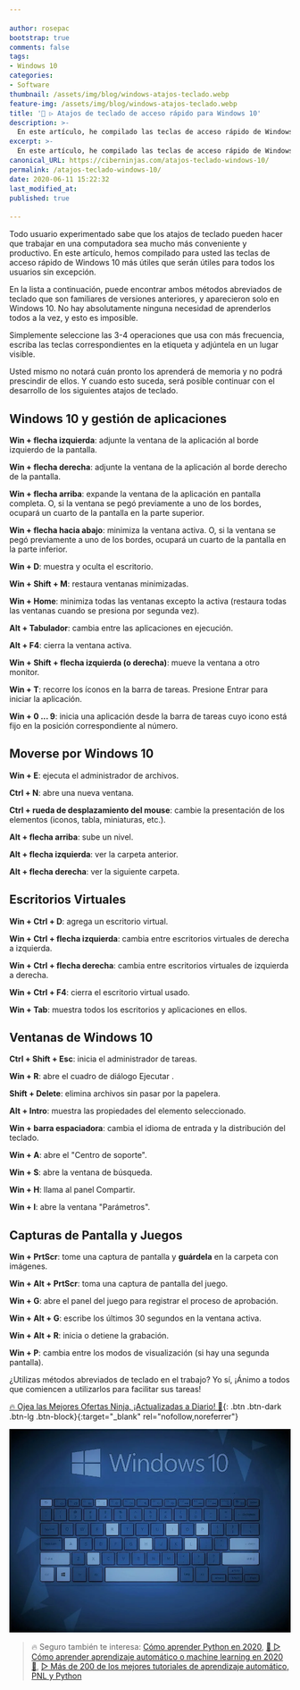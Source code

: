 ```yaml
---

author: rosepac
bootstrap: true
comments: false
tags:
- Windows 10
categories:
- Software
thumbnail: /assets/img/blog/windows-atajos-teclado.webp
feature-img: /assets/img/blog/windows-atajos-teclado.webp
title: '🥇 ▷ Atajos de teclado de acceso rápido para Windows 10'
description: >-
  En este artículo, he compilado las teclas de acceso rápido de Windows 10 más útiles que serán prácticos para todos los usuarios sin excepción.
excerpt: >-
  En este artículo, he compilado las teclas de acceso rápido de Windows 10 más útiles que serán prácticos para todos los usuarios sin excepción.
canonical_URL: https://ciberninjas.com/atajos-teclado-windows-10/
permalink: /atajos-teclado-windows-10/
date: 2020-06-11 15:22:32
last_modified_at: 
published: true

---
```


Todo usuario experimentado sabe que los atajos de teclado pueden hacer que trabajar en una computadora sea mucho más conveniente y productivo. En este artículo, hemos compilado para usted las teclas de acceso rápido de Windows 10 más útiles que serán útiles para todos los usuarios sin excepción.

En la lista a continuación, puede encontrar ambos métodos abreviados de teclado que son familiares de versiones anteriores, y aparecieron solo en Windows 10. No hay absolutamente ninguna necesidad de aprenderlos todos a la vez, y esto es imposible.

Simplemente seleccione las 3-4 operaciones que usa con más frecuencia, escriba las teclas correspondientes en la etiqueta y adjúntela en un lugar visible.

Usted mismo no notará cuán pronto los aprenderá de memoria y no podrá prescindir de ellos. Y cuando esto suceda, será posible continuar con el desarrollo de los siguientes atajos de teclado.

## **Windows 10 y gestión de aplicaciones**

**Win + flecha izquierda**: adjunte la ventana de la aplicación al borde izquierdo de la pantalla.

**Win + flecha derecha**: adjunte la ventana de la aplicación al borde derecho de la pantalla.

**Win + flecha arriba**: expande la ventana de la aplicación en pantalla completa. O, si la ventana se pegó previamente a uno de los bordes, ocupará un cuarto de la pantalla en la parte superior.

**Win + flecha hacia abajo**: minimiza la ventana activa. O, si la ventana se pegó previamente a uno de los bordes, ocupará un cuarto de la pantalla en la parte inferior.

**Win + D**: muestra y oculta el escritorio.

**Win + Shift + M**: restaura ventanas minimizadas.

**Win + Home**: minimiza todas las ventanas excepto la activa (restaura todas las ventanas cuando se presiona por segunda vez).

**Alt + Tabulador**: cambia entre las aplicaciones en ejecución.

**Alt + F4**: cierra la ventana activa.

**Win + Shift + flecha izquierda (o derecha)**: mueve la ventana a otro monitor.

**Win + T**: recorre los íconos en la barra de tareas. Presione Entrar para iniciar la aplicación.

**Win + 0 ... 9**: inicia una aplicación desde la barra de tareas cuyo icono está fijo en la posición correspondiente al número.

## **Moverse por Windows 10**

**Win + E**: ejecuta el administrador de archivos.

**Ctrl + N**: abre una nueva ventana.

**Ctrl + rueda de desplazamiento del mouse**: cambie la presentación de los elementos (iconos, tabla, miniaturas, etc.).

**Alt + flecha arriba**: sube un nivel.

**Alt + flecha izquierda**: ver la carpeta anterior.

**Alt + flecha derecha**: ver la siguiente carpeta.

## **Escritorios Virtuales**

**Win + Ctrl + D**: agrega un escritorio virtual.

**Win + Ctrl + flecha izquierda**: cambia entre escritorios virtuales de derecha a izquierda.

**Win + Ctrl + flecha derecha**: cambia entre escritorios virtuales de izquierda a derecha.

**Win + Ctrl + F4**: cierra el escritorio virtual usado.

**Win + Tab**: muestra todos los escritorios y aplicaciones en ellos.

## **Ventanas de Windows 10**

**Ctrl + Shift + Esc**: inicia el administrador de tareas.

**Win + R**: abre el cuadro de diálogo Ejecutar .

**Shift + Delete**: elimina archivos sin pasar por la papelera.

**Alt + Intro**: muestra las propiedades del elemento seleccionado.

**Win + barra espaciadora**: cambia el idioma de entrada y la distribución del teclado.

**Win + A**: abre el "Centro de soporte".

**Win + S**: abre la ventana de búsqueda.

**Win + H**: llama al panel Compartir.

**Win + I**: abre la ventana "Parámetros".

## **Capturas de Pantalla y Juegos**

**Win + PrtScr**: tome una captura de pantalla y **guárdela** en la carpeta con imágenes.

**Win + Alt + PrtScr**: toma una captura de pantalla del juego.

**Win + G**: abre el panel del juego para registrar el proceso de aprobación.

**Win + Alt + G**: escribe los últimos 30 segundos en la ventana activa.

**Win + Alt + R**: inicia o detiene la grabación.

**Win + P**: cambia entre los modos de visualización (si hay una segunda pantalla).

¿Utilizas métodos abreviados de teclado en el trabajo? Yo sí, ¡Ánimo a todos que comiencen a utilizarlos para facilitar sus tareas!

[🔥 Ojea las Mejores Ofertas Ninja, ¡Actualizadas a Diario! 🎁](https://www.amazon.es/shop/cibercursos){: .btn .btn-dark .btn-lg .btn-block}{:target="_blank" rel="nofollow,noreferrer"}

![En este artículo, he compilado las teclas de acceso rápido de Windows 10 más útiles que serán prácticos para todos los usuarios sin excepción.](/assets/img/blog/windows-atajos-teclado.webp "En este artículo, he compilado las teclas de acceso rápido de Windows 10 más útiles que serán prácticos para todos los usuarios sin excepción.")

> 🔥 Seguro también te interesa: [Cómo aprender Python en 2020](/python/), [🥇 ▷ Cómo aprender aprendizaje automático o machine learning en 2020 🤖](/que-aprender-sobre-machine-learning-2020/), [▷ Más de 200 de los mejores tutoriales de aprendizaje automático, PNL y Python](/aprendizaje-automatico-cursos-ingles/)